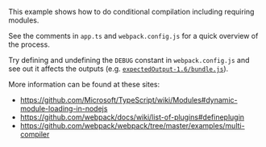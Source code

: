 This example shows how to do conditional compilation including requiring modules.

See the comments in `app.ts` and `webpack.config.js` for a quick overview of the process.

Try defining and undefining the `DEBUG` constant in `webpack.config.js` and see out it affects
the outputs (e.g. [`expectedOutput-1.6/bundle.js`](expectedOutput-1.6/bundle.js)).

More information can be found at these sites:
- https://github.com/Microsoft/TypeScript/wiki/Modules#dynamic-module-loading-in-nodejs
- https://github.com/webpack/docs/wiki/list-of-plugins#defineplugin
- https://github.com/webpack/webpack/tree/master/examples/multi-compiler
